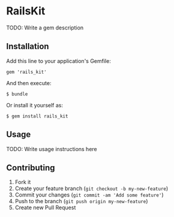 # RailsKit

TODO: Write a gem description

## Installation

Add this line to your application's Gemfile:

    gem 'rails_kit'

And then execute:

    $ bundle

Or install it yourself as:

    $ gem install rails_kit

## Usage

TODO: Write usage instructions here

## Contributing

1. Fork it
2. Create your feature branch (`git checkout -b my-new-feature`)
3. Commit your changes (`git commit -am 'Add some feature'`)
4. Push to the branch (`git push origin my-new-feature`)
5. Create new Pull Request
